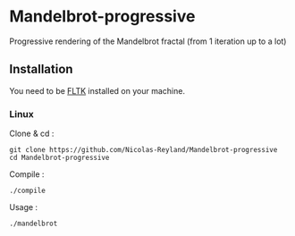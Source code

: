 # Mandelbrot-progressive
Progressive rendering of the Mandelbrot fractal (from 1 iteration up to a lot)

## Installation

You need to be [FLTK](https://www.fltk.org/) installed on your machine.

### Linux

Clone & cd :
```
git clone https://github.com/Nicolas-Reyland/Mandelbrot-progressive
cd Mandelbrot-progressive
```
Compile :
```
./compile
```
Usage :
```
./mandelbrot
```
